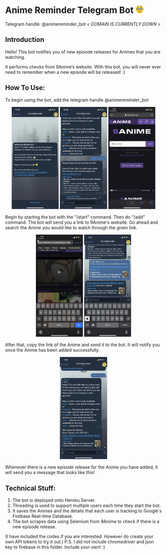 # Anime Reminder Telegram Bot <img src="/images/bot_dp.png" width="5%"/>
Telegram handle: @animereminder_bot 
*< DOMAIN IS CURRENTLY DOWN >*

## Introduction
Hello! This bot notifies you of new episode releases for Animes that you are watching.

It performs checks from 9Anime’s website. With this bot, you will never ever need to remember when a new episode will be released! :)

## How To Use:
To begin using the bot, add the telegram handle @animereminder_bot
<p align="center"> 
  <img src="/images/introduction.PNG" width="30%"/> 
  <img src="/images/add_command.PNG" width="30%"/>
  <img src="/images/9anime_search.PNG" width="30%"/>
</p>
<p>
  Begin by starting the bot with the "/start" command. Then do "/add" command. The bot will send you a link to 9Anime's
  website. Go ahead and search the Anime you would like to watch through the given link.
</p>
<p align="center"> 
  <img src="/images/anime_link.PNG" width="30%"/> 
  <img src="/images/added_anime.PNG" width="30%"/>
</p>
<p>
  After that, copy the link of the Anime and send it to the bot. It will notify you once the Anime has been added
  successfully.
</p>
<p align="center"> 
  <img src="/images/new_episode.PNG" width="30%"/> 
</p>
<p>
  Whenever there is a new episode release for the Anime you have added, it will send you a message that looks like this!
</p>

## Technical Stuff:
1) The bot is deployed onto Heroku Server.
2) Threading is used to support multiple users each time they start the bot.
3) It saves the Animes and the details that each user is tracking to Google's Firebase Real-time Database.
4) The bot scrapes data using Selenium from 9Anime to check if there is a new episode release.

(I have included the codes if you are interested. However do create your own API tokens to try it out.)
P.S. I did not include chromedriver and json key to firebase in this folder. Include your own! :)
